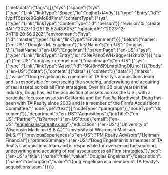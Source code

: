 {"metadata":{"tags":[]},"sys":{"space":{"sys":{"type":"Link","linkType":"Space","id":"eojhq1xf4v9y"}},"type":"Entry","id":"1vpIfT5pzke9GqMo6d7ims","contentType":{"sys":{"type":"Link","linkType":"ContentType","id":"person"}},"revision":5,"createdAt":"2023-10-25T15:52:48.605Z","updatedAt":"2023-12-04T18:20:56.228Z","environment":{"sys":{"id":"master","type":"Link","linkType":"Environment"}}},"fields":{"name":{"en-US":"Douglas M. Engelman"},"firstName":{"en-US":"Douglas M."},"lastName":{"en-US":"Engelman"},"parentPage":{"en-US":{"sys":{"type":"Link","linkType":"Entry","id":"2NePaKo5WHx8qgv4H2hb1X"}}},"slug":{"en-US":"douglas-m-engelman"},"mainImage":{"en-US":{"sys":{"type":"Link","linkType":"Asset","id":"5KJ8nY6l9Lmtpt3ngOIUno"}}},"body":{"en-US":{"data":{},"content":[{"data":{},"content":[{"data":{},"marks":[],"value":"Doug Engelman is a member of TA Realty’s acquisitions team and is responsible for overseeing the sourcing, underwriting and acquiring of real assets across all Firm strategies. Over his 30 plus years in the industry, Doug has led the acquisition of assets across the U.S., with a particular focus on assets in California and the Pacific Northwest. Doug has been with TA Realty since 2003 and is a member of the Firm’s Acquisitions Committee.","nodeType":"text"}],"nodeType":"paragraph"}],"nodeType":"document"}},"department":{"en-US":"Acquisitions"},"jobTitle":{"en-US":"Partner"},"isPartner":{"en-US":true},"email":{"en-US":"engelman@tarealty.com"},"education":{"en-US":["University of Wisconsin Madison (B.B.A.)","University of Wisconsin Madison (M.S.)"]},"previousExperiences":{"en-US":["PM Realty Advisors","Heitman Financial"]},"promoSummary":{"en-US":"Doug Engelman is a member of TA Realty’s acquisitions team and is responsible for overseeing the sourcing, underwriting and acquiring of real assets across all Firm strategies."},"seo":{"en-US":{"title":{"name":"title","value":"Douglas Engelman"},"description":{"name":"description","value":"Doug Engelman is a member of TA Realty’s acquisitions team."}}}}}